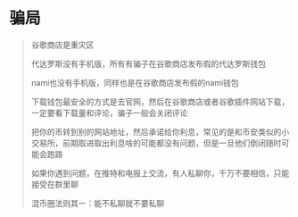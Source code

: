 # 骗局

> 谷歌商店是重灾区
>
> 
>
> 代达罗斯没有手机版，所有有骗子在谷歌商店发布假的代达罗斯钱包
>
> nami也没有手机版，同样也是在谷歌商店发布假的nami钱包
>
> 下载钱包最安全的方式是去官网，然后在谷歌商店或者谷歌插件网站下载，一定要看下载量和评论，骗子一般会关闭评论
>
> 
>
> 把你的币转到别的网站地址，然后承诺给你利息，常见的是和币安类似的小交易所，前期取进取出利息啥的可能都没有问题，但是一旦他们倒闭随时可能会跑路
>
> 
>
> 如果你遇到问题，在推特和电报上交流，有人私聊你，千万不要相信，只能接受在群里聊  
>
> 混币圈法则其一：能不私聊就不要私聊
